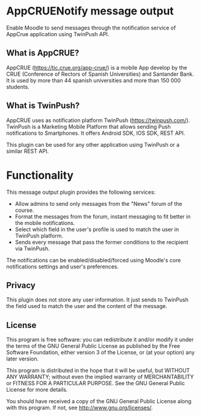 # AppCRUENotify message output #

Enable Moodle to send messages through the notification service of AppCrue application using TwinPush API.
## What is AppCRUE? ##

AppCRUE (https://tic.crue.org/app-crue/) is a mobile App develop by the CRUE (Conference of Rectors of Spanish Universities) and Santander Bank. It is used by more than 44 spanish universities and more than 150 000 students.

## What is TwinPush? ##

AppCRUE uses as notification platform TwinPush (https://twinpush.com/). TwinPush is a Marketing Mobile Platform that allows sending Push notifications to Smartphones. It offers Android SDK, IOS SDK, REST API.

This plugin can be used for any other application using TwinPush or a similar REST API.

# Functionality #

This message output plugin provides the following services:
- Allow admins to send only messages from the "News" forum of the course.
- Format the messages from the forum, instant messaging to fit better in the mobile notifications.
- Select which field in the user's profile is used to match the user in TwinPush platform.
- Sends every message that pass the former conditions to the recipient via TwinPush.

The notifications can be enabled/disabled/forced using Moodle's core notifications settings and user's preferences.

## Privacy ##

This plugin does not store any user information. It just sends to TwinPush the field used to match the user and the content of the message.

## License ##

This program is free software: you can redistribute it and/or modify it under
the terms of the GNU General Public License as published by the Free Software
Foundation, either version 3 of the License, or (at your option) any later
version.

This program is distributed in the hope that it will be useful, but WITHOUT ANY
WARRANTY; without even the implied warranty of MERCHANTABILITY or FITNESS FOR A
PARTICULAR PURPOSE.  See the GNU General Public License for more details.

You should have received a copy of the GNU General Public License along with
this program.  If not, see <http://www.gnu.org/licenses/>.
